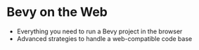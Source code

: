 # Bevy on the Web

 - Everything you need to run a Bevy project in the browser
 - Advanced strategies to handle a web-compatible code base
